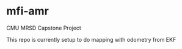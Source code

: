 # mfi-amr
CMU MRSD Capstone Project

This repo is currently setup to do mapping with odometry from EKF
